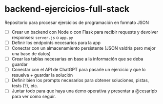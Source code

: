 # backend-ejercicios-full-stack
Repositorio para procesar ejercicios de programación en formato JSON

- [ ] Crear un backend con Node o con Flask para recibir requests y devolver responses: `server.js` o `app.py`
- [ ] Definir los endpoints necesarios para la app
- [ ] Conectar con un almacenamiento persistente (JSON valdría pero mejor una base de datos)
- [ ] Crear las tablas necesarias en base a la información que se deba guardar
- [ ] Conectar con el API de ChatGPT para pasarle un ejercicio y que lo resuelva + guardar la solución
- [ ] Definir bien los prompts necesarios para obtener soluciones, pistas, tests (?), etc.
- [ ] Juntar todo para que haya una demo operativa y presentar a @cesarlpb para ver como seguir.
